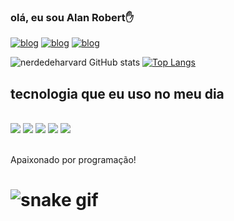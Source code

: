 
### olá, eu sou Alan Robert✋

[![blog](https://img.shields.io/badge/Instagram-E4405F?style=for-the-badge&logo=instagram&logoColor=white)](https://www.instagram.com/_alanrobert/?next=%2F)
[![blog](https://img.shields.io/badge/LinkedIn-0077B5?style=for-the-badge&logo=linkedin&logoColor=white)](https://www.linkedin.com/in/alan-robert-a717b72b3/)
[![blog](https://img.shields.io/badge/Discord-7289DA?style=for-the-badge&logo=discord&logoColor=white)](https://discord.com/channels/@me/1216303586573811865)

![nerdedeharvard GitHub stats](https://github-readme-stats.vercel.app/api?username=nerddehavard&show_icons=true&theme=radical)
[![Top Langs](https://github-readme-stats.vercel.app/api/top-langs/?username=nerddeharvard)](https://github.com/nerdedeharvard/github-readme-stats)

## tecnologia que eu uso no meu dia

<div style="display: inline_block"><br/>
  <img aling= "center" src="https://img.shields.io/badge/HTML-239120?style=for-the-badge&logo=html5&logoColor=white" />
  <img aling= "center" src="https://img.shields.io/badge/CSS-239120?&style=for-the-badge&logo=css3&logoColor=white" />
  <img aling= "center" src="https://img.shields.io/badge/Java-ED8B00?style=for-the-badge&logo=openjdk&logoColor=white" />
  <img aling= "center" src="https://img.shields.io/badge/C-00599C?style=for-the-badge&logo=c&logoColor=white" />
  <img aling= "center" src="https://img.shields.io/badge/Python-14354C?style=for-the-badge&logo=python&logoColor=white"/>
<div><br/>

Apaixonado por programação!




# ![snake gif](https://github.com/nerdedeharvard/nerddeharvard/blob/output/github-contribution-grid-snake.gif)

